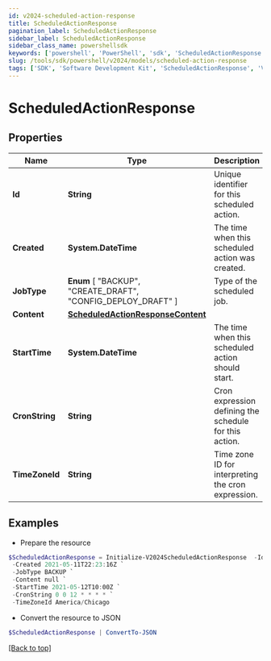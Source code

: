 ```yaml
---
id: v2024-scheduled-action-response
title: ScheduledActionResponse
pagination_label: ScheduledActionResponse
sidebar_label: ScheduledActionResponse
sidebar_class_name: powershellsdk
keywords: ['powershell', 'PowerShell', 'sdk', 'ScheduledActionResponse', 'V2024ScheduledActionResponse'] 
slug: /tools/sdk/powershell/v2024/models/scheduled-action-response
tags: ['SDK', 'Software Development Kit', 'ScheduledActionResponse', 'V2024ScheduledActionResponse']
---
```



# ScheduledActionResponse

## Properties

Name | Type | Description | Notes
------------ | ------------- | ------------- | -------------
**Id** | **String** | Unique identifier for this scheduled action. | [optional] 
**Created** | **System.DateTime** | The time when this scheduled action was created. | [optional] 
**JobType** |  **Enum** [  "BACKUP",    "CREATE_DRAFT",    "CONFIG_DEPLOY_DRAFT" ] | Type of the scheduled job. | [optional] 
**Content** | [**ScheduledActionResponseContent**](scheduled-action-response-content) |  | [optional] 
**StartTime** | **System.DateTime** | The time when this scheduled action should start. | [optional] 
**CronString** | **String** | Cron expression defining the schedule for this action. | [optional] 
**TimeZoneId** | **String** | Time zone ID for interpreting the cron expression. | [optional] 

## Examples

- Prepare the resource
```powershell
$ScheduledActionResponse = Initialize-V2024ScheduledActionResponse  -Id 3469b87d-48ca-439a-868f-2160001da8c1 `
 -Created 2021-05-11T22:23:16Z `
 -JobType BACKUP `
 -Content null `
 -StartTime 2021-05-12T10:00Z `
 -CronString 0 0 12 * * * * `
 -TimeZoneId America/Chicago
```

- Convert the resource to JSON
```powershell
$ScheduledActionResponse | ConvertTo-JSON
```


[[Back to top]](#) 

